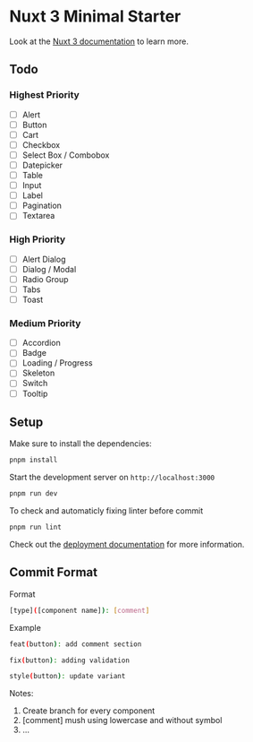 # Nuxt 3 Minimal Starter

Look at the [Nuxt 3 documentation](https://nuxt.com/docs/getting-started/introduction) to learn more.

## Todo

### Highest Priority

- [ ] Alert
- [ ] Button
- [ ] Cart
- [ ] Checkbox
- [ ] Select Box / Combobox
- [ ] Datepicker
- [ ] Table
- [ ] Input
- [ ] Label
- [ ] Pagination
- [ ] Textarea

### High Priority

- [ ] Alert Dialog
- [ ] Dialog / Modal
- [ ] Radio Group
- [ ] Tabs
- [ ] Toast

### Medium Priority

- [ ] Accordion
- [ ] Badge
- [ ] Loading / Progress
- [ ] Skeleton
- [ ] Switch
- [ ] Tooltip

## Setup

Make sure to install the dependencies:

```bash
pnpm install
```

Start the development server on `http://localhost:3000`

```bash
pnpm run dev
```

To check and automaticly fixing linter before commit

```bash
pnpm run lint
```

Check out the [deployment documentation](https://nuxt.com/docs/getting-started/deployment) for more information.

## Commit Format

Format

```bash
[type]([component name]): [comment]
```

Example

```bash
feat(button): add comment section

fix(button): adding validation

style(button): update variant
```

Notes:

1. Create branch for every component
2. [comment] mush using lowercase and without symbol
3. ...
